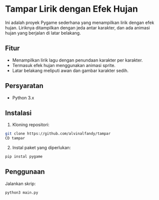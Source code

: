 # Tampar Lirik dengan Efek Hujan

Ini adalah proyek Pygame sederhana yang menampilkan lirik dengan efek hujan. Liriknya ditampilkan dengan jeda antar karakter, dan ada animasi hujan yang berjalan di latar belakang.

## Fitur

- Menampilkan lirik lagu dengan penundaan karakter per karakter.
- Termasuk efek hujan menggunakan animasi sprite.
- Latar belakang meliputi awan dan gambar karakter sedih.

## Persyaratan

- Python 3.x


## Instalasi

1. Kloning repositori:

 ```bash
 git clone https://github.com/alvinalfandy/tampar
 CD tampar
 ```

2. Instal paket yang diperlukan:

 ```bash
 pip instal pygame
 ```


## Penggunaan

Jalankan skrip:

``` bash
python3 main.py
